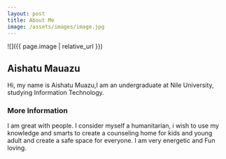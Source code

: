 ```yaml
---
layout: post
title: About Me
image: /assets/images/image.jpg
---
```

![]({{ page.image | relative_url }})
## Aishatu Mauazu

Hi, my name is Aishatu Muazu,I am an undergraduate at Nile University, studying Information Technology. 

### More Information
I am great with people. I consider myself a humanitarian, i wish to use my knowledge and smarts to create a counseling home for kids and young adult and create a safe space for everyone. I am very energetic and Fun loving.